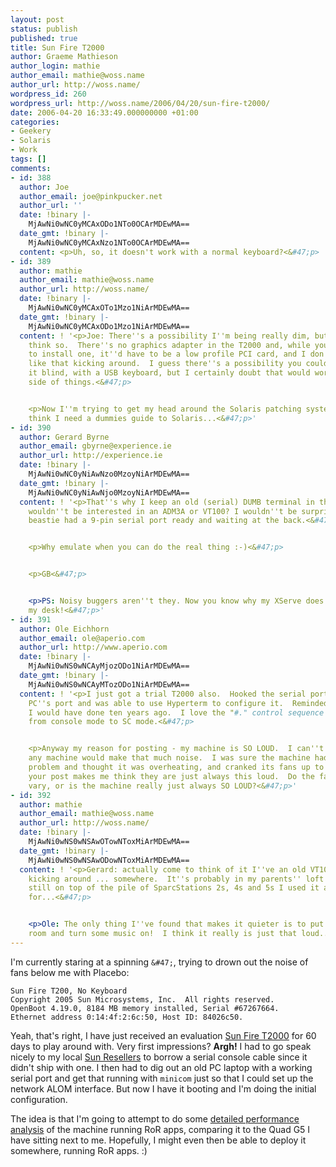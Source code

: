 ```yaml
---
layout: post
status: publish
published: true
title: Sun Fire T2000
author: Graeme Mathieson
author_login: mathie
author_email: mathie@woss.name
author_url: http://woss.name/
wordpress_id: 260
wordpress_url: http://woss.name/2006/04/20/sun-fire-t2000/
date: 2006-04-20 16:33:49.000000000 +01:00
categories:
- Geekery
- Solaris
- Work
tags: []
comments:
- id: 388
  author: Joe
  author_email: joe@pinkpucker.net
  author_url: ''
  date: !binary |-
    MjAwNi0wNC0yMCAxODo1NTo0OCArMDEwMA==
  date_gmt: !binary |-
    MjAwNi0wNC0yMCAxNzo1NTo0OCArMDEwMA==
  content: <p>Uh, so, it doesn't work with a normal keyboard?<&#47;p>
- id: 389
  author: mathie
  author_email: mathie@woss.name
  author_url: http://woss.name/
  date: !binary |-
    MjAwNi0wNC0yMCAxOTo1Mzo1NiArMDEwMA==
  date_gmt: !binary |-
    MjAwNi0wNC0yMCAxODo1Mzo1NiArMDEwMA==
  content: ! '<p>Joe: There''s a possibility I''m being really dim, but no, I don''t
    think so.  There''s no graphics adapter in the T2000 and, while you might be able
    to install one, it''d have to be a low profile PCI card, and I don''t have anything
    like that kicking around.  I guess there''s a possibility you could interact with
    it blind, with a USB keyboard, but I certainly doubt that would work for the SC
    side of things.<&#47;p>


    <p>Now I''m trying to get my head around the Solaris patching system.  Oww.  I
    think I need a dummies guide to Solaris...<&#47;p>'
- id: 390
  author: Gerard Byrne
  author_email: gbyrne@experience.ie
  author_url: http://experience.ie
  date: !binary |-
    MjAwNi0wNC0yNiAwNzo0MzoyNiArMDEwMA==
  date_gmt: !binary |-
    MjAwNi0wNC0yNiAwNjo0MzoyNiArMDEwMA==
  content: ! '<p>That''s why I keep an old (serial) DUMB terminal in the attic. You
    wouldn''t be interested in an ADM3A or VT100? I wouldn''t be surprised if that
    beastie had a 9-pin serial port ready and waiting at the back.<&#47;p>


    <p>Why emulate when you can do the real thing :-)<&#47;p>


    <p>GB<&#47;p>


    <p>PS: Noisy buggers aren''t they. Now you know why my XServe does not live beside
    my desk!<&#47;p>'
- id: 391
  author: Ole Eichhorn
  author_email: ole@aperio.com
  author_url: http://www.aperio.com
  date: !binary |-
    MjAwNi0wNS0wNCAyMjozODo1NiArMDEwMA==
  date_gmt: !binary |-
    MjAwNi0wNS0wNCAyMTozODo1NiArMDEwMA==
  content: ! '<p>I just got a trial T2000 also.  Hooked the serial port to a nearby
    PC''s port and was able to use Hyperterm to configure it.  Reminded me of something
    I would have done ten years ago.  I love the "#." control sequence to go back
    from console mode to SC mode.<&#47;p>


    <p>Anyway my reason for posting - my machine is SO LOUD.  I can''t even believe
    any machine would make that much noise.  I was sure the machine had a hardware
    problem and thought it was overheating, and cranked its fans up to max to compensate.  Reading
    your post makes me think they are just always this loud.  Do the fans'' speeds
    vary, or is the machine really just always SO LOUD?<&#47;p>'
- id: 392
  author: mathie
  author_email: mathie@woss.name
  author_url: http://woss.name/
  date: !binary |-
    MjAwNi0wNS0wNSAwOTowNToxMiArMDEwMA==
  date_gmt: !binary |-
    MjAwNi0wNS0wNSAwODowNToxMiArMDEwMA==
  content: ! '<p>Gerard: actually come to think of it I''ve an old VT100 terminal
    kicking around ... somewhere.  It''s probably in my parents'' loft these days,
    still on top of the pile of SparcStations 2s, 4s and 5s I used it as a console
    for...<&#47;p>


    <p>Ole: The only thing I''ve found that makes it quieter is to put it in another
    room and turn some music on!  I think it really is just that loud...<&#47;p>'
---
```

I'm currently staring at a spinning `&#47;`, trying to drown out the noise of fans below me with Placebo:

    Sun Fire T200, No Keyboard
    Copyright 2005 Sun Microsystems, Inc.  All rights reserved.
    OpenBoot 4.19.0, 8184 MB memory installed, Serial #67267664.
    Ethernet address 0:14:4f:2:6c:50, Host ID: 84026c50.

Yeah, that's right, I have just received an evaluation [Sun Fire T2000](http:&#47;&#47;www.sun.com&#47;servers&#47;coolthreads&#47;t2000&#47;test&#47;overview_a.jsp?name=A) for 60 days to play around with.  Very first impressions?  **Argh!** I had to go speak nicely to my local [Sun Resellers](http:&#47;&#47;www.accesscomputing.co.uk&#47;) to borrow a serial console cable since it didn't ship with one.  I then had to dig out an old PC laptop with a working serial port and get that running with `minicom` just so that I could set up the network ALOM interface.  But now I have it booting and I'm doing the initial configuration.

The idea is that I'm going to attempt to do some [detailed performance analysis](http:&#47;&#47;blogs.sun.com&#47;roller&#47;page&#47;jonathan&#47;20060221) of the machine running RoR apps, comparing it to the Quad G5 I have sitting next to me.  Hopefully, I might even then be able to deploy it somewhere, running RoR apps. :)
